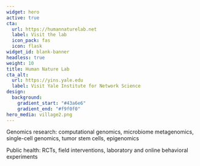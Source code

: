 ```yaml
---
widget: hero
active: true
cta:
  url: https://humannaturelab.net
  label: Visit the lab
  icon_pack: fas
  icon: flask
widget_id: blank-banner
headless: true
weight: 10
title: Human Nature Lab
cta_alt:
  url: https://yins.yale.edu
  label: Visit Yale Institute for Network Science
design:
  background:
    gradient_start: "#43a6e6"
    gradient_end: "#f9f0f0"
hero_media: village2.png
---
```

Genomics research: computational genomics, microbiome metagenomics, single-cell genomics, tumor stem cells, epigenomics

Public health: RCTs, field interventions, laboratory and online behavioral experiments